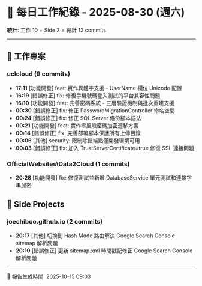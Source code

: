 # 📅 每日工作紀錄 - 2025-08-30 (週六)

**統計**: 工作 10 + Side 2 = 總計 12 commits

---

## 💼 工作專案

### uclcloud (9 commits)

- **17:11** [功能開發] feat: 實作異體字支援 - UserName 欄位 Unicode 配置
- **16:19** [錯誤修正] fix: 修復手機號碼登入測試的平台兼容性問題
- **16:10** [功能開發] feat: 完善密碼系統 - 三層驗證機制與批次重建支援
- **00:30** [錯誤修正] fix: 修正 PasswordMigrationController 命名空間
- **00:24** [錯誤修正] fix: 修正 SQL Server 備份腳本語法
- **00:21** [功能開發] feat: 實作零風險密碼加密遷移方案
- **00:14** [錯誤修正] fix: 完善部署腳本保護所有上傳目錄
- **00:06** [其他] security: 限制除錯端點僅開發環境可用
- **00:03** [錯誤修正] fix: 加入 TrustServerCertificate=true 修復 SSL 連接問題

### OfficialWebsites\Data2Cloud (1 commits)

- **20:28** [功能開發] fix: 修復測試並新增 DatabaseService 單元測試和連接字串加密

## 🎨 Side Projects

### joechiboo.github.io (2 commits)

- **20:17** [其他] 切換到 Hash Mode 路由解決 Google Search Console sitemap 解析問題
- **20:10** [錯誤修正] 更新 sitemap.xml 時間戳記修正 Google Search Console 解析問題

---

📅 報告生成時間: 2025-10-15 09:03
